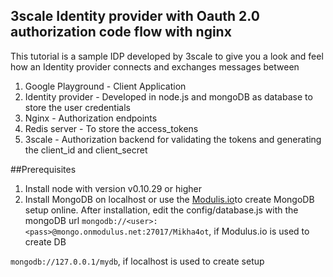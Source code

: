 ## 3scale Identity provider with Oauth 2.0 authorization code flow with nginx

This tutorial is a sample IDP developed by 3scale to give you a look and feel how an Identity provider connects and exchanges messages between

1. Google Playground - Client Application
2. Identity provider - Developed in node.js and mongoDB as database to store the user credentials
3. Nginx - Authorization endpoints 
4. Redis server - To store the access_tokens
5. 3scale - Authorization backend for validating the tokens and generating the client_id and client_secret

##Prerequisites
1. Install node with version v0.10.29 or higher
2. Install MongoDB on localhost or use the [Modulis.io](https://modulus.io/)to create MongoDB setup online. After installation, edit the config/database.js with the mongoDB url
`mongodb://<user>:<pass>@mongo.onmodulus.net:27017/Mikha4ot`, if Modulus.io is used to create DB

`mongodb://127.0.0.1/mydb`, if localhost is used to create setup

